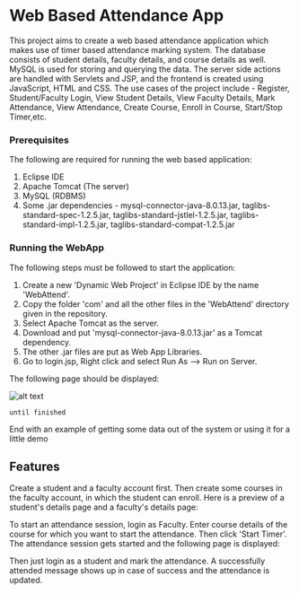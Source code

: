 # Web Based Attendance App  

This project aims to create a web based attendance application which makes use of timer based attendance marking system. The database consists of student details, faculty details, and course details as well. MySQL is used for storing and querying the data. The server side actions are handled with Servlets and JSP, and the frontend is created using JavaScript, HTML and CSS. The use cases of the project include - Register, Student/Faculty Login, View Student Details, View Faculty Details, Mark Attendance, View Attendance, Create Course, Enroll in Course, Start/Stop Timer,etc. 

### Prerequisites

The following are required for running the web based application:  
1) Eclipse IDE  
2) Apache Tomcat (The server)  
3) MySQL (RDBMS)  
3) Some .jar dependencies - mysql-connector-java-8.0.13.jar, taglibs-standard-spec-1.2.5.jar, taglibs-standard-jstlel-1.2.5.jar, taglibs-standard-impl-1.2.5.jar, taglibs-standard-compat-1.2.5.jar  

### Running the WebApp

The following steps must be followed to start the application:  
1) Create a new 'Dynamic Web Project' in Eclipse IDE by the name 'WebAttend'.  
2) Copy the folder 'com' and all the other files in the 'WebAttend' directory given in the repository.  
3) Select Apache Tomcat as the server.  
3) Download and put 'mysql-connector-java-8.0.13.jar' as a Tomcat dependency.  
4) The other .jar files are put as Web App Libraries.  
5) Go to login.jsp, Right click and select Run As --> Run on Server.  

The following page should be displayed:  

![alt text](/WebAttend/login_page.jpg)  


```
until finished
```

End with an example of getting some data out of the system or using it for a little demo

## Features  

Create a student and a faculty account first. Then create some courses in the faculty account, in which the student can enroll. Here is a preview of a student's details page and a faculty's details page:  

To start an attendance session, login as Faculty. Enter course details of the course for which you want to start the attendance. Then click 'Start Timer'. The attendance session gets started and the following page is displayed:  

Then just login as a student and mark the attendance. A successfully attended message shows up in case of success and the attendance is updated.  

